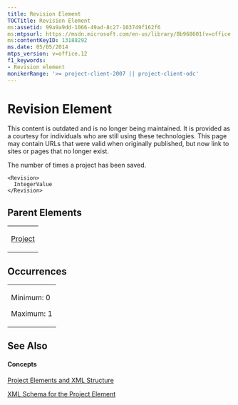 ```yaml
---
title: Revision Element
TOCTitle: Revision Element
ms:assetid: 99a9a9dd-1066-49ad-8c27-103749f162f6
ms:mtpsurl: https://msdn.microsoft.com/en-us/library/Bb968601(v=office.12)
ms:contentKeyID: 13188292
ms.date: 05/05/2014
mtps_version: v=office.12
f1_keywords:
- Revision element
monikerRange: '>= project-client-2007 || project-client-odc'
---
```


# Revision Element

This content is outdated and is no longer being maintained. It is provided as a courtesy for individuals who are still using these technologies. This page may contain URLs that were valid when originally published, but now link to sites or pages that no longer exist.

The number of times a project has been saved.

    <Revision>
      IntegerValue
    </Revision>

## Parent Elements

<table>
<colgroup>
<col style="width: 100%" />
</colgroup>
<tbody>
<tr class="odd">
<td><p><a href="bb968701(v=office.12).md">Project</a></p></td>
</tr>
</tbody>
</table>

## Occurrences

<table>
<colgroup>
<col style="width: 100%" />
</colgroup>
<tbody>
<tr class="odd">
<td><p>Minimum: 0</p>
<p>Maximum: 1</p></td>
</tr>
</tbody>
</table>

## See Also

#### Concepts

[Project Elements and XML Structure](bb968439\(v=office.12\).md)

[XML Schema for the Project Element](bb968695\(v=office.12\).md)

